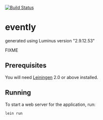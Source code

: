[![Build Status](https://semaphoreci.com/api/v1/danieka/evently/branches/master/badge.svg)](https://semaphoreci.com/danieka/evently)

# evently

generated using Luminus version "2.9.12.53"

FIXME

## Prerequisites

You will need [Leiningen][1] 2.0 or above installed.

[1]: https://github.com/technomancy/leiningen

## Running

To start a web server for the application, run:

    lein run 

